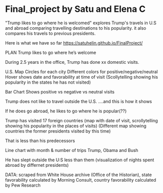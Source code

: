 # Final_project by Satu and Elena C
"Trump likes to go where he is welcomed" explores Trump's travels in U.S and abroad comparing travelling destinations to his popularity.
it also compares his travels to previous presidents.

Here is what we have so far
https://satuhelin.github.io/FinalProject/

PLAN
Trump likes to go where he’s welcome

During 2.5 years in the office, Trump has done xx domestic visits. 

U.S. Map
Circles for each city
Different colors for positive/negative/neutral
Hover shows date and favorability at time of visit
(Scollytelling showing his popularity in the states he has not visited)

Bar Chart
Shows positive vs negative vs neutral visits

Trump does not like to travel outside the U.S.
….and this is how it shows

If he does go abroad, he likes to go where he is popular(??)

Trump has visited 17 foreign countries (map with date of visit, scrollytelling showing his popularity in the places of visits)
(Different map showing countries the former presidents visited by this time)

That is less than his predecessors 

Line chart with month & number of trips Trump, Obama and Bush

He has slept outside the U:S less than them (visualization of nights spent abroad by differnet presidents)  

DATA: scraped from White House archive (Office of the Historian), state favorability calculated by Morning Consult, country favorability calculated by Pew Research
